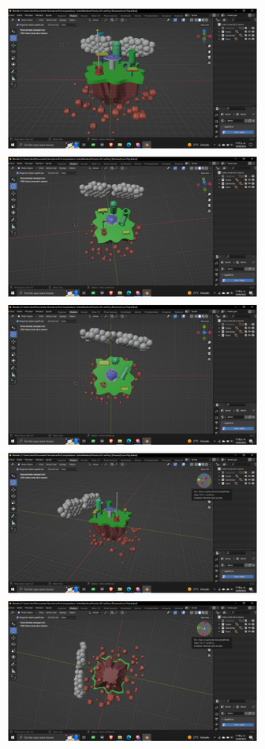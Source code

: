 ![Imagen de la piramide 1](https://github.com/Enethel110/SimulacionPorComputadora-CarlosMendoza/blob/main/Practica%2002%20LowPoly%20(Diorama)/img1.png)

![Imagen de la piramide 2](https://github.com/Enethel110/SimulacionPorComputadora-CarlosMendoza/blob/main/Practica%2002%20LowPoly%20(Diorama)/img2.png)

![Imagen de la piramide 3](https://github.com/Enethel110/SimulacionPorComputadora-CarlosMendoza/blob/main/Practica%2002%20LowPoly%20(Diorama)/img3.png)

![Imagen de la piramide 4](https://github.com/Enethel110/SimulacionPorComputadora-CarlosMendoza/blob/main/Practica%2002%20LowPoly%20(Diorama)/img4.png)

![Imagen de la piramide 5](https://github.com/Enethel110/SimulacionPorComputadora-CarlosMendoza/blob/main/Practica%2002%20LowPoly%20(Diorama)/img5.png)
